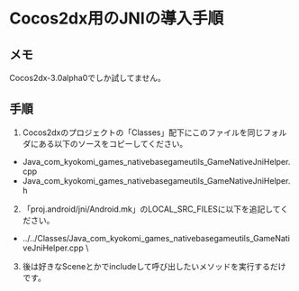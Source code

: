 # Cocos2dx用のJNIの導入手順

## メモ

Cocos2dx-3.0alpha0でしか試してません。

## 手順

1. Cocos2dxのプロジェクトの「Classes」配下にこのファイルを同じフォルダにある以下のソースをコピーしてください。

- Java_com_kyokomi_games_nativebasegameutils_GameNativeJniHelper.cpp
- Java_com_kyokomi_games_nativebasegameutils_GameNativeJniHelper.h

2. 「proj.android/jni/Android.mk」のLOCAL_SRC_FILESに以下を追記してください。

- ../../Classes/Java_com_kyokomi_games_nativebasegameutils_GameNativeJniHelper.cpp \

3. 後は好きなSceneとかでincludeして呼び出したいメソッドを実行するだけです。